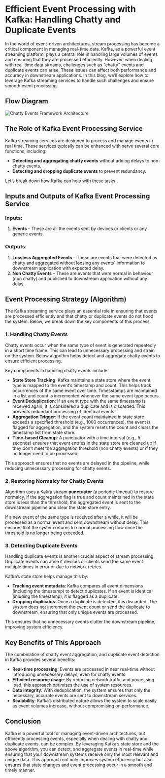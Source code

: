 # Efficient Event Processing with Kafka: Handling Chatty and Duplicate Events

In the world of event-driven architectures, stream processing has become a critical component in managing real-time data. Kafka, as a powerful event streaming platform, plays a central role in handling large volumes of events and ensuring that they are processed efficiently. However, when dealing with real-time data streams, challenges such as "chatty" events and duplicate events can arise. These issues can affect both performance and accuracy in downstream applications. In this blog, we’ll explore how to leverage Kafka streaming services to handle such challenges and ensure smooth event processing.

## Flow Diagram

![Chatty Events Framework Architecture](https://pgpmg.github.io/blogs/chatty/ChattyEvents.png)

## The Role of Kafka Event Processing Service

Kafka streaming services are designed to process and manage events in real time. These services typically can be enhanced with serve several core functions, including:

- **Detecting and aggregating chatty events** without adding delays to non-chatty events.
- **Detecting and dropping duplicate events** to prevent redundancy.

Let’s break down how Kafka can help with these tasks.

## Inputs and Outputs of Kafka Event Processing Service

### Inputs:
1. **Events** – These are all the events sent by devices or clients or any generic events. 

### Outputs:
1. **Lossless Aggregated Events** – These are events that were detected as chatty and aggregated without loosing any events' information to downstream application with expected delay.
1. **Non Chatty Events** – These are events that were normal in behaviour (non chatty) and published to downstream application without any delay.

## Event Processing Strategy (Algorithm)

The Kafka streaming service plays an essential role in ensuring that events are processed efficiently and that chatty or duplicate events do not flood the system. Below, we break down the key components of this process.

### 1. Handling Chatty Events

Chatty events occur when the same type of event is generated repeatedly in a short time frame. This can lead to unnecessary processing and strain on the system. Below algprithm helps detect and aggregate chatty events to ensure efficient processing.

Key components in handling chatty events include:
- **State Store Tracking**: Kafka maintains a state store where the event type is mapped to the event’s timestamp and count. This helps track occurrences of the same event over time. Timesstamps are maintained in a list and count is incremented whenever the same event type occurs.
- **Event Deduplication**: If an event type with the same timestamp is received again, it is considered a duplicate and is discarded. This prevents redundant processing of identical events.
- **Aggregation Trigger**: If the event count maintained in state store exceeds a specified threshold (e.g., 1000 occurrences), the event is flagged for aggregation, and the system resets the count and clears the timestamp list from state store.
- **Time-based Cleanup**: A punctuator with a time interval (e.g., 5 seconds) ensures that event entries in the state store are cleaned up if they don’t meet the aggregation threshold (non chatty events) or if they no longer need to be processed.

This approach ensures that no events are delayed in the pipeline, while reducing unnecessary processing for chatty events.

### 2. Restoring Normalcy for Chatty Events

Algorithm uses a Kakfa stream **punctuator** (a periodic timeout) to restore normalcy, if the aggregation flag is true and count maintained in the state store is less than the threshold, the aggregated event is sent to the downstream pipeline and clear the state store entry.

If a new event of the same type is received after a while, it will be processed as a normal event and sent downstream without delay. This ensures that the system returns to normal processing flow once the threshold is no longer being exceeded.

### 3. Detecting Duplicate Events

Handling duplicate events is another crucial aspect of stream processing. Duplicate events can arise if devices or clients send the same event multiple times in error or due to network retries. 

Kafka’s state store helps manage this by:
- **Tracking event metadata**: Kafka compares all event dimensions (including the timestamp) to detect duplicates. If an event is identical (inluding the timestamp), it is flagged as a duplicate.
- **Dropping duplicates**: Once a duplicate is detected, it is discarded. The system does not increment the event count or send the duplicate to downstream, ensuring that only unique events are processed.

This ensures that no unnecessary events clutter the downstream pipeline, improving system efficiency.

## Key Benefits of This Approach

The combination of chatty event aggregation, and duplicate event detection in Kafka provides several benefits:

- **Real-time processing**: Events are processed in near real-time without introducing unnecessary delays, even for chatty events.
- **Efficient resource usage**: By reducing network traffic and processing load, this approach optimizes the use of system resources.
- **Data integrity**: With deduplication, the system ensures that only the necessary, accurate events are sent to downstream services.
- **Scalability**: Kafka’s distributed nature allows the system to scale easily as event volumes increase, without compromising on performance.

## Conclusion

Kafka is a powerful tool for managing event-driven architectures, but efficiently processing events, especially when dealing with chatty and duplicate events, can be complex. By leveraging Kafka’s state store and the above algorithm, you can detect, and aggregate events in real-time while ensuring that your downstream systems receive only the most relevant and unique data. This approach not only improves system efficiency but also ensures that state changes and event processing occur in a smooth and timely manner.

